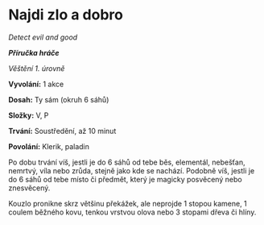 # Najdi zlo a dobro

*Detect evil and good*

***Příručka hráče***

*Věštění 1. úrovně*

**Vyvolání:** 1 akce

**Dosah:** Ty sám (okruh 6 sáhů)

**Složky:** V, P

**Trvání:** Soustředění, až 10 minut

**Povolání:** Klerik, paladin

Po dobu trvání víš, jestli je do 6 sáhů od tebe běs, elementál, nebešťan, nemrtvý, víla nebo zrůda, stejně jako kde se nachází. Podobně víš, jestli je do 6 sáhů od tebe místo či předmět, který je magicky posvěcený nebo znesvěcený.

Kouzlo pronikne skrz většinu překážek, ale neprojde 1 stopou kamene, 1 coulem běžného kovu, tenkou vrstvou olova nebo 3 stopami dřeva či hlíny.
<!--stackedit_data:
eyJoaXN0b3J5IjpbLTE3NDYyMzcyMzldfQ==
-->